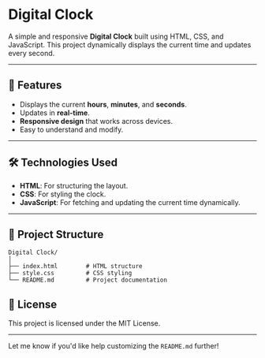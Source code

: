 # Digital Clock

A simple and responsive **Digital Clock** built using HTML, CSS, and JavaScript. This project dynamically displays the current time and updates every second.

---

## 🚀 Features

- Displays the current **hours**, **minutes**, and **seconds**.
- Updates in **real-time**.
- **Responsive design** that works across devices.
- Easy to understand and modify.

---

## 🛠️ Technologies Used

- **HTML**: For structuring the layout.
- **CSS**: For styling the clock.
- **JavaScript**: For fetching and updating the current time dynamically.

---

## 📂 Project Structure

```
Digital Clock/
│
├── index.html        # HTML structure
├── style.css         # CSS styling
└── README.md         # Project documentation
```

## 📄 License

This project is licensed under the MIT License.

---

Let me know if you'd like help customizing the `README.md` further!
